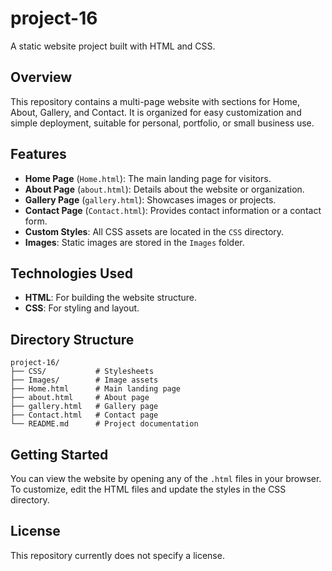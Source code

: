 # project-16

A static website project built with HTML and CSS.

## Overview

This repository contains a multi-page website with sections for Home, About, Gallery, and Contact. It is organized for easy customization and simple deployment, suitable for personal, portfolio, or small business use.

## Features

- **Home Page** (`Home.html`): The main landing page for visitors.
- **About Page** (`about.html`): Details about the website or organization.
- **Gallery Page** (`gallery.html`): Showcases images or projects.
- **Contact Page** (`Contact.html`): Provides contact information or a contact form.
- **Custom Styles**: All CSS assets are located in the `CSS` directory.
- **Images**: Static images are stored in the `Images` folder.

## Technologies Used

- **HTML**: For building the website structure.
- **CSS**: For styling and layout.

## Directory Structure

```
project-16/
├── CSS/           # Stylesheets
├── Images/        # Image assets
├── Home.html      # Main landing page
├── about.html     # About page
├── gallery.html   # Gallery page
├── Contact.html   # Contact page
└── README.md      # Project documentation
```

## Getting Started

You can view the website by opening any of the `.html` files in your browser. To customize, edit the HTML files and update the styles in the CSS directory.

## License

This repository currently does not specify a license.
